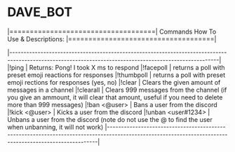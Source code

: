 # DAVE_BOT


|====================================|
Commands How To Use & Descriptions: 
|====================================|

|--------------------------------------------------------------------------------------------------------------------------------------------------------|
|!ping | Returns: Pong! I took X ms to respond
|!facepoll <poll text here> | returns a poll with preset emoji reactions for responses
|!thumbpoll <poll text here> | returns a poll with preset emoji rections for responses (yes, no)
|!clear <Amount> | Clears the given amount of messages in a channel
|!clearall | Clears 999 messages from the channel (if you give an ammount, it will clear that amount, useful if you need to delete more than 999 messages)
|!ban <@user> | Bans a user from the discord
|!kick <@user> | Kicks a user from the discord
|!unban <user#1234> | Unbans a user from the discord (note do not use the @ to find the user when unbanning, it will not work)
|--------------------------------------------------------------------------------------------------------------------------------------------------------|
